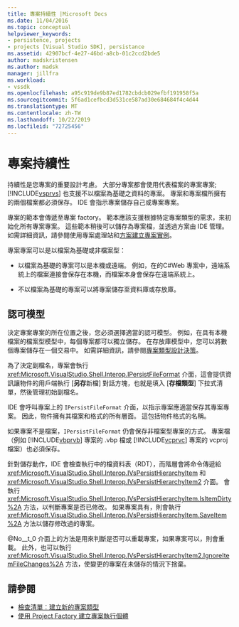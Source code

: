 ```yaml
---
title: 專案持續性 |Microsoft Docs
ms.date: 11/04/2016
ms.topic: conceptual
helpviewer_keywords:
- persistence, projects
- projects [Visual Studio SDK], persistance
ms.assetid: 42907bcf-4e27-46bd-a8cb-01c2ccd2bde5
author: madskristensen
ms.author: madsk
manager: jillfra
ms.workload:
- vssdk
ms.openlocfilehash: a95c919de9b87ed1782cbdcb029efbf191958f5a
ms.sourcegitcommit: 5f6ad1cefbcd3d531ce587ad30e684684f4c4d44
ms.translationtype: MT
ms.contentlocale: zh-TW
ms.lasthandoff: 10/22/2019
ms.locfileid: "72725456"
---
```

# <a name="project-persistence"></a>專案持續性
持續性是您專案的重要設計考慮。 大部分專案都會使用代表檔案的專案專案; [!INCLUDE[vsprvs](../../code-quality/includes/vsprvs_md.md)] 也支援不以檔案為基礎之資料的專案。 專案和專案檔所擁有的兩個檔案都必須保存。 IDE 會指示專案儲存自己或專案專案。

 專案的範本會傳遞至專案 factory。 範本應該支援根據特定專案類型的需求，來初始化所有專案專案。 這些範本稍後可以儲存為專案檔，並透過方案由 IDE 管理。 如需詳細資訊，請參閱使用專案處理站和[方案](../../extensibility/internals/solutions-overview.md)[建立專案實例](../../extensibility/internals/creating-project-instances-by-using-project-factories.md)。

 專案專案可以是以檔案為基礎或非檔案型：

- 以檔案為基礎的專案可以是本機或遠端。 例如，在的C#Web 專案中，遠端系統上的檔案連接會保存在本機，而檔案本身會保存在遠端系統上。

- 不以檔案為基礎的專案可以將專案儲存至資料庫或存放庫。

## <a name="commit-models"></a>認可模型
 決定專案專案的所在位置之後，您必須選擇適當的認可模型。 例如，在具有本機檔案的檔案型模型中，每個專案都可以獨立儲存。 在存放庫模型中，您可以將數個專案儲存在一個交易中。 如需詳細資訊，請參閱[專案類型設計決策](../../extensibility/internals/project-type-design-decisions.md)。

 為了決定副檔名，專案會執行 <xref:Microsoft.VisualStudio.Shell.Interop.IPersistFileFormat> 介面，這會提供資訊讓物件的用戶端執行 [**另存**新檔] 對話方塊，也就是填入 [**存檔類型**] 下拉式清單，然後管理初始副檔名。

 IDE 會呼叫專案上的 `IPersistFileFormat` 介面，以指示專案應適當保存其專案專案。 因此，物件擁有其檔案和格式的所有層面。 這包括物件格式的名稱。

 如果專案不是檔案，`IPersistFileFormat` 仍會保存非檔案型專案的方式。 專案檔（例如 [!INCLUDE[vbprvb](../../code-quality/includes/vbprvb_md.md)] 專案的 .vbp 檔或 [!INCLUDE[vcprvc](../../code-quality/includes/vcprvc_md.md)] 專案的 vcproj 檔案）也必須保存。

 針對儲存動作，IDE 會檢查執行中的檔資料表（RDT），而階層會將命令傳遞給 <xref:Microsoft.VisualStudio.Shell.Interop.IVsPersistHierarchyItem> 和 <xref:Microsoft.VisualStudio.Shell.Interop.IVsPersistHierarchyItem2> 介面。 會執行 <xref:Microsoft.VisualStudio.Shell.Interop.IVsPersistHierarchyItem.IsItemDirty%2A> 方法，以判斷專案是否已修改。 如果專案具有，則會執行 <xref:Microsoft.VisualStudio.Shell.Interop.IVsPersistHierarchyItem.SaveItem%2A> 方法以儲存修改過的專案。

 @No__t_0 介面上的方法是用來判斷是否可以重載專案，如果專案可以，則會重載。 此外，也可以執行 <xref:Microsoft.VisualStudio.Shell.Interop.IVsPersistHierarchyItem2.IgnoreItemFileChanges%2A> 方法，使變更的專案在未儲存的情況下捨棄。

## <a name="see-also"></a>請參閱
- [檢查清單︰建立新的專案類型](../../extensibility/internals/checklist-creating-new-project-types.md)
- [使用 Project Factory 建立專案執行個體](../../extensibility/internals/creating-project-instances-by-using-project-factories.md)